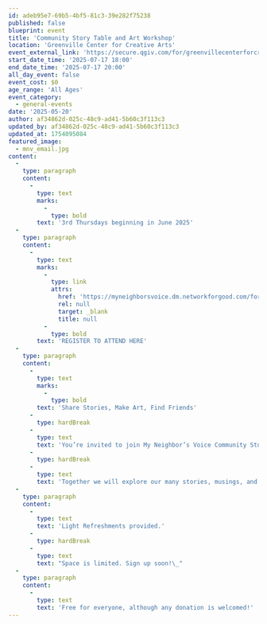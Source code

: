 ```yaml
---
id: adeb95e7-69b5-4bf5-81c3-39e282f75238
published: false
blueprint: event
title: 'Community Story Table and Art Workshop'
location: 'Greenville Center for Creative Arts'
event_external_link: 'https://secure.qgiv.com/for/greenvillecenterforcreativearts/event/mnv/'
start_date_time: '2025-07-17 18:00'
end_date_time: '2025-07-17 20:00'
all_day_event: false
event_cost: $0
age_range: 'All Ages'
event_category:
  - general-events
date: '2025-05-20'
author: af34862d-025c-48c9-ad41-5b60c3f113c3
updated_by: af34862d-025c-48c9-ad41-5b60c3f113c3
updated_at: 1754095084
featured_image:
  - mnv_email.jpg
content:
  -
    type: paragraph
    content:
      -
        type: text
        marks:
          -
            type: bold
        text: '3rd Thursdays beginning in June 2025'
  -
    type: paragraph
    content:
      -
        type: text
        marks:
          -
            type: link
            attrs:
              href: 'https://myneighborsvoice.dm.networkforgood.com/forms/community-story-table-and-art-workshop-at-gcca'
              rel: null
              target: _blank
              title: null
          -
            type: bold
        text: 'REGISTER TO ATTEND HERE'
  -
    type: paragraph
    content:
      -
        type: text
        marks:
          -
            type: bold
        text: 'Share Stories, Make Art, Find Friends'
      -
        type: hardBreak
      -
        type: text
        text: 'You’re invited to join My Neighbor’s Voice Community Story Table and Art Workshop at Greenville Center for Creative Arts. '
      -
        type: hardBreak
      -
        type: text
        text: 'Together we will explore our many stories, musings, and experiences about how best to live and thrive together in our community. Workshop includes small group storytelling using My Neighbor’s Voice Listening Cards and a guided art project inspired by our stories. No experience is necessary. Everyone is welcome. You’re going to love it!'
  -
    type: paragraph
    content:
      -
        type: text
        text: 'Light Refreshments provided.'
      -
        type: hardBreak
      -
        type: text
        text: "Space is limited. Sign up soon!\_"
  -
    type: paragraph
    content:
      -
        type: text
        text: 'Free for everyone, although any donation is welcomed!'
---
```

